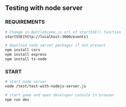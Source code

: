 ## Testing with node server

### REQUIREMENTS

```bash
# Change in BattleScene.js url of startSSE() function
startSSE(http://localhost:3000/events)

# download node server packages if not present
npm install cors
npm install express
npm install ts-node
```

### START

```bash
# start node server
node /test/test-with-nodejs-server.js
```

```bash
# start game and open developer console in browser
npm run dev
```
